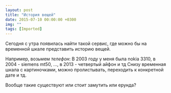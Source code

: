 ```yaml
---
layout: post
title: "История вещей"
date: 2015-07-10 00:00:00 +0300
img: ""
tags: [Imported]
---
```


Сегодня с утра появилась найти такой сервис, где можно бы на временной шкале представить историю вещей.

Например, возьмем _телефон_:
В 2003 году у меня была nokia 3310, в 2004 - siemens mt50, ..., в 2013 - четвертый айфон и тд
Снизу временная шкала с картиночками, можно пролистывать, переходить к конкретной дате и тд.

Вообще такие существуют или стоит замутить или ерунда?